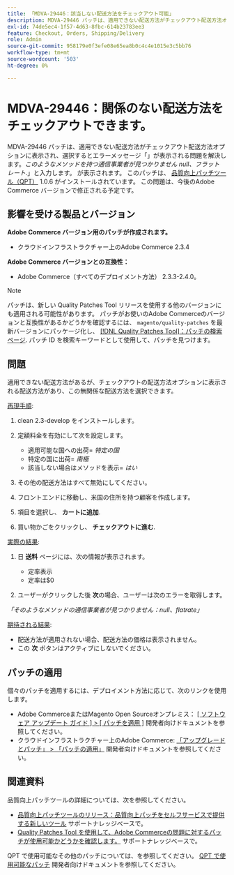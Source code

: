 ```yaml
---
title: 「MDVA-29446：該当しない配送方法をチェックアウト可能」
description: MDVA-29446 パッチは、適用できない配送方法がチェックアウト配送方法オプションに表示され、選択すると、「*この方法の配送業者は null でフラット レートです*」というエラーメッセージが表示される問題を解決します。 が表示されます。 このパッチは、[Quality Patches Tool （QPT） ] （/help/announcements/adobe-commerce-announcements/magento-quality-patches-released-new-tool-to-self-serve-quality-patches.md） 1.0.6 がインストールされている場合に利用できます。 この問題は、今後のAdobe Commerce バージョンで修正される予定です。
exl-id: 74de5ec4-1f57-4d63-8fbc-614b23783ee3
feature: Checkout, Orders, Shipping/Delivery
role: Admin
source-git-commit: 958179e0f3efe08e65ea8b0c4c4e1015e3c5bb76
workflow-type: tm+mt
source-wordcount: '503'
ht-degree: 0%

---
```


# MDVA-29446：関係のない配送方法をチェックアウトできます。

MDVA-29446 パッチは、適用できない配送方法がチェックアウト配送方法オプションに表示され、選択するとエラーメッセージ「」が表示される問題を解決します。*このようなメソッドを持つ通信事業者が見つかりません null、フラット レート*.」と入力します。 が表示されます。 このパッチは、 [品質向上パッチツール（QPT）](/help/announcements/adobe-commerce-announcements/magento-quality-patches-released-new-tool-to-self-serve-quality-patches.md) 1.0.6 がインストールされています。 この問題は、今後のAdobe Commerce バージョンで修正される予定です。

## 影響を受ける製品とバージョン

**Adobe Commerce バージョン用のパッチが作成されます。**

* クラウドインフラストラクチャー上のAdobe Commerce 2.3.4

**Adobe Commerce バージョンとの互換性：**

* Adobe Commerce（すべてのデプロイメント方法） 2.3.3-2.4.0。

>[!NOTE]
>
>パッチは、新しい Quality Patches Tool リリースを使用する他のバージョンにも適用される可能性があります。 パッチがお使いのAdobe Commerceのバージョンと互換性があるかどうかを確認するには、 `magento/quality-patches` を最新バージョンにパッケージ化し、 [[!DNL Quality Patches Tool]：パッチの検索ページ](https://devdocs.magento.com/quality-patches/tool.html#patch-grid). パッチ ID を検索キーワードとして使用して、パッチを見つけます。

## 問題

適用できない配送方法があるが、チェックアウトの配送方法オプションに表示される配送方法があり、この無関係な配送方法を選択できます。

<u>再現手順</u>:

1. clean 2.3-develop をインストールします。
1. 定額料金を有効にして次を設定します。

   * 適用可能な国への出荷= *特定の国*
   * 特定の国に出荷= *南極*
   * 該当しない場合はメソッドを表示= *はい*

1. その他の配送方法はすべて無効にしてください。
1. フロントエンドに移動し、米国の住所を持つ顧客を作成します。
1. 項目を選択し、 **カートに追加**.
1. 買い物かごをクリックし、 **チェックアウトに進む**.

<u>実際の結果</u>:

1. 日 **送料** ページには、次の情報が表示されます。

   * 定率表示
   * 定率は$0
1. ユーザーがクリックした後 **次**&#x200B;の場合、ユーザーは次のエラーを取得します。

*「そのようなメソッドの通信事業者が見つかりません：null、flatrate」*

<u>期待される結果</u>:

* 配送方法が適用されない場合、配送方法の価格は表示されません。
* この **次** ボタンはアクティブにしないでください。

## パッチの適用

個々のパッチを適用するには、デプロイメント方法に応じて、次のリンクを使用します。

* Adobe CommerceまたはMagento Open Sourceオンプレミス： [[ ソフトウェア アップデート ガイド ] > [ パッチを適用 ]](https://devdocs.magento.com/guides/v2.4/comp-mgr/patching/mqp.html) 開発者向けドキュメントを参照してください。
* クラウドインフラストラクチャー上のAdobe Commerce: [「アップグレードとパッチ」 > 「パッチの適用」](https://devdocs.magento.com/cloud/project/project-patch.html) 開発者向けドキュメントを参照してください。

## 関連資料

品質向上パッチツールの詳細については、次を参照してください。

* [品質向上パッチツールのリリース：品質向上パッチをセルフサービスで提供する新しいツール](/help/announcements/adobe-commerce-announcements/magento-quality-patches-released-new-tool-to-self-serve-quality-patches.md) サポートナレッジベースで。
* [Quality Patches Tool を使用して、Adobe Commerceの問題に対するパッチが使用可能かどうかを確認します。](/help/support-tools/patches-available-in-qpt-tool/check-patch-for-magento-issue-with-magento-quality-patches.md) サポートナレッジベースで。

QPT で使用可能なその他のパッチについては、を参照してください。 [QPT で使用可能なパッチ](https://devdocs.magento.com/quality-patches/tool.html#patch-grid) 開発者向けドキュメントを参照してください。
